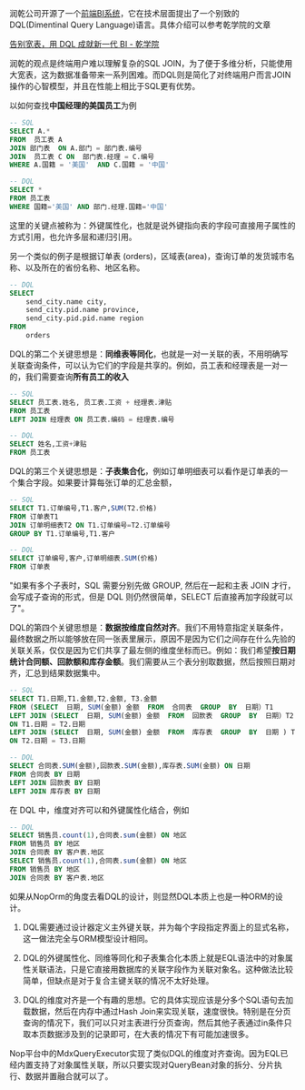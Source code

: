 润乾公司开源了一个[前端BI系统](http://www.raqsoft.com.cn/r/os-bi)，它在技术层面提出了一个别致的DQL(Dimentinal Query Language)语言。具体介绍可以参考乾学院的文章

[告别宽表，用 DQL 成就新一代 BI - 乾学院](http://c.raqsoft.com.cn/article/1653901344139?p=1&m=0)

润乾的观点是终端用户难以理解复杂的SQL JOIN，为了便于多维分析，只能使用大宽表，这为数据准备带来一系列困难。而DQL则是简化了对终端用户而言JOIN操作的心智模型，并且在性能上相比于SQL更有优势。

以如何查找**中国经理的美国员工**为例

```sql
-- SQL
SELECT A.*
FROM  员工表 A
JOIN 部门表  ON A.部门 = 部门表.编号
JOIN  员工表 C ON  部门表.经理 = C.编号
WHERE A.国籍 = '美国'  AND C.国籍 = '中国'

-- DQL
SELECT *
FROM 员工表
WHERE 国籍='美国' AND 部门.经理.国籍='中国'
```

这里的关键点被称为：外键属性化，也就是说外键指向表的字段可直接用子属性的方式引用，也允许多层和递归引用。

另一个类似的例子是根据订单表 (orders)，区域表(area)，查询订单的发货城市名称、以及所在的省份名称、地区名称。

```sql
-- DQL
SELECT
    send_city.name city,
    send_city.pid.name province,
    send_city.pid.pid.name region
FROM 
    orders
```

DQL的第二个关键思想是：**同维表等同化**，也就是一对一关联的表，不用明确写关联查询条件，可以认为它们的字段是共享的。例如，员工表和经理表是一对一的，我们需要查询**所有员工的收入**

```sql
-- SQL
SELECT 员工表.姓名, 员工表.工资 + 经理表.津贴
FROM 员工表
LEFT JOIN 经理表 ON 员工表.编码 = 经理表.编号

-- DQL
SELECT 姓名,工资+津贴
FROM 员工表
```

DQL的第三个关键思想是：**子表集合化**，例如订单明细表可以看作是订单表的一个集合字段。如果要计算每张订单的汇总金额，

```sql
-- SQL
SELECT T1.订单编号,T1.客户,SUM(T2.价格)  
FROM 订单表T1  
JOIN 订单明细表T2 ON T1.订单编号=T2.订单编号  
GROUP BY T1.订单编号,T1.客户

-- DQL
SELECT 订单编号,客户,订单明细表.SUM(价格)  
FROM 订单表
```

"如果有多个子表时，SQL 需要分别先做 GROUP, 然后在一起和主表 JOIN 才行，会写成子查询的形式，但是 DQL 则仍然很简单，SELECT 后直接再加字段就可以了"。

DQL的第四个关键思想是：**数据按维度自然对齐**。我们不用特意指定关联条件，最终数据之所以能够放在同一张表里展示，原因不是因为它们之间存在什么先验的关联关系，仅仅是因为它们共享了最左侧的维度坐标而已。例如：我们希望**按日期统计合同额、回款额和库存金额**。我们需要从三个表分别取数据，然后按照日期对齐，汇总到结果数据集中。

```sql
-- SQL
SELECT T1.日期,T1.金额,T2.金额, T3.金额
FROM (SELECT  日期, SUM(金额) 金额  FROM  合同表  GROUP  BY  日期）T1
LEFT JOIN (SELECT  日期, SUM(金额) 金额  FROM  回款表  GROUP  BY  日期）T2
ON T1.日期 = T2.日期
LEFT JOIN (SELECT  日期, SUM(金额) 金额  FROM  库存表  GROUP  BY  日期 ) T3
ON T2.日期 = T3.日期

-- DQL
SELECT 合同表.SUM(金额),回款表.SUM(金额),库存表.SUM(金额) ON 日期
FROM 合同表 BY 日期
LEFT JOIN 回款表 BY 日期
LEFT JOIN 库存表 BY 日期
```

在 DQL 中，维度对齐可以和外键属性化结合，例如

```sql
-- DQL
SELECT 销售员.count(1),合同表.sum(金额) ON 地区
FROM 销售员 BY 地区
JOIN 合同表 BY 客户表.地区
SELECT 销售员.count(1),合同表.sum(金额) ON 地区
FROM 销售员 BY 地区
JOIN 合同表 BY 客户表.地区
```

如果从NopOrm的角度去看DQL的设计，则显然DQL本质上也是一种ORM的设计。

1. DQL需要通过设计器定义主外键关联，并为每个字段指定界面上的显式名称，这一做法完全与ORM模型设计相同。

2. DQL的外键属性化、同维等同化和子表集合化本质上就是EQL语法中的对象属性关联语法，只是它直接用数据库的关联字段作为关联对象名。这种做法比较简单，但缺点是对于复合主键关联的情况不太好处理。

3. DQL的维度对齐是一个有趣的思想。它的具体实现应该是分多个SQL语句去加载数据，然后在内存中通过Hash Join来实现关联，速度很快。特别是在分页查询的情况下，我们可以只对主表进行分页查询，然后其他子表通过in条件只取本页数据涉及到的记录即可，在大表的情况下有可能加速很多。

Nop平台中的MdxQueryExecutor实现了类似DQL的维度对齐查询。因为EQL已经内置支持了对象属性关联，所以只要实现对QueryBean对象的拆分、分片执行、数据并置融合就可以了。
